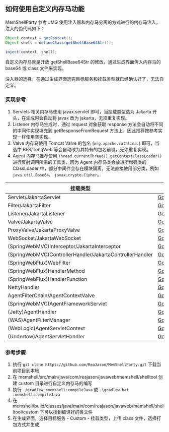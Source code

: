 ## 如何使用自定义内存马功能

MemShellParty 参考 JMG 使用注入器和内存马分离的方式进行的内存马注入，注入的伪代码如下：

```java
Object context = getContext();
Object shell = defineClass(getShellBase64Str());

inject(context, shell);
```

自定义内存马就是开放 getShellBase64Str 的修改，通过生成界面传入内存马的 base64 或 class 文件来实现。

注入器的选择，在通过生成界面选完目标服务和挂载类型就已经确认好了，无法自定义。

### 实现参考

1. Servlets 相关内存马使用 javax.servlet 即可，当挂载类型选为 Jakarta 开头，在生成时会自动将 javax 改为
   jakarta，无须重复实现。
2. Listener 内存马生成时，通过 request 对象获取 response 方法会自动将不同的中间件实现填充到 getResponseFromRequest
   方法上，因此推荐按参考实现一样使用空实现。
3. Valve 内存马使用 Tomcat Valve 的包名 (`org.apache.catalina.`) 即可，当选中 BES/TongWeb 等会自动改为其特有的包名前缀，无须重复实现。
4. Agent 内存马推荐使用 `Thread.currentThread().getContextClassLoader()` 进行反射调用所需的工具类，因为 Agent
   内存马类会放进所增强类的 ClassLoader 中，部分中间件会存在模块隔离，无法直接使用部分类，例如 `java.util.Base64`、
   `javax.crypto.Cipher`。

| 挂载类型                                                     | 参考实现                                                                                                                                                                                                |
|----------------------------------------------------------|-----------------------------------------------------------------------------------------------------------------------------------------------------------------------------------------------------|
| Servlet/JakartaServlet                                   | [GodzillaServlet](https://github.com/ReaJason/MemShellParty/blob/master/memshell/src/main/java/com/reajason/javaweb/memshell/shelltool/godzilla/GodzillaServlet.java)                               |
| Filter/JakartaFilter                                     | [GodzillaFilter](https://github.com/ReaJason/MemShellParty/blob/master/memshell/src/main/java/com/reajason/javaweb/memshell/shelltool/godzilla/GodzillaFilter.java)                                 |
| Listener/JakartaListener                                 | [GodzillaListener](https://github.com/ReaJason/MemShellParty/blob/master/memshell/src/main/java/com/reajason/javaweb/memshell/shelltool/godzilla/GodzillaListener.java)                             |
| Valve/JakartaValve                                       | [GodzillaValve](https://github.com/ReaJason/MemShellParty/blob/master/memshell/src/main/java/com/reajason/javaweb/memshell/shelltool/godzilla/GodzillaValve.java)                                   |
| ProxyValve/JakartaProxyValve                             | [Godzilla](https://github.com/ReaJason/MemShellParty/blob/master/memshell/src/main/java/com/reajason/javaweb/memshell/shelltool/godzilla/Godzilla.java)                                             |
| WebSocket/JakartaWebSocket                               | [GodzillaWebSocket](https://github.com/ReaJason/MemShellParty/blob/master/memshell/src/main/java/com/reajason/javaweb/memshell/shelltool/godzilla/GodzillaWebSocket.java)                           |
| (SpringWebMVC)Interceptor/JakartaInterceptor             | [GodzillaInterceptor](https://github.com/ReaJason/MemShellParty/blob/master/memshell/src/main/java/com/reajason/javaweb/memshell/shelltool/godzilla/GodzillaInterceptor.java)                       |
| (SpringWebMVC)ControllerHandler/JakartaControllerHandler | [GodzillaControllerHandler](https://github.com/ReaJason/MemShellParty/blob/master/memshell/src/main/java/com/reajason/javaweb/memshell/shelltool/godzilla/GodzillaControllerHandler.java)           |
| (SpringWebFlux)WebFilter                                 | [GodzillaWebFilter](https://github.com/ReaJason/MemShellParty/blob/master/memshell/src/main/java/com/reajason/javaweb/memshell/shelltool/godzilla/GodzillaWebFilter.java)                           |
| (SpringWebFlux)HandlerMethod                             | [GodzillaHandlerMethod](https://github.com/ReaJason/MemShellParty/blob/master/memshell/src/main/java/com/reajason/javaweb/memshell/shelltool/godzilla/GodzillaHandlerMethod.java)                   |
| (SpringWebFlux)HandlerFunction                           | [GodzillaHandlerFunction](https://github.com/ReaJason/MemShellParty/blob/master/memshell/src/main/java/com/reajason/javaweb/memshell/shelltool/godzilla/GodzillaHandlerFunction.java)               |
| NettyHandler                                             | [GodzillaNettyHandler](https://github.com/ReaJason/MemShellParty/blob/master/memshell/src/main/java/com/reajason/javaweb/memshell/shelltool/godzilla/GodzillaNettyHandler.java)                     |
| AgentFilterChain/AgentContextValve                       | [Godzilla](https://github.com/ReaJason/MemShellParty/blob/master/memshell/src/main/java/com/reajason/javaweb/memshell/shelltool/godzilla/Godzilla.java)                                             |
| (SpringWebMVC)AgentFrameworkServlet                      | [Godzilla](https://github.com/ReaJason/MemShellParty/blob/master/memshell/src/main/java/com/reajason/javaweb/memshell/shelltool/godzilla/Godzilla.java)                                             |
| (Jetty)AgentHandler                                      | [GodzillaJettyHandler](https://github.com/ReaJason/MemShellParty/blob/master/memshell/src/main/java/com/reajason/javaweb/memshell/shelltool/godzilla/GodzillaJettyHandler.java)                     |
| (WAS)AgentFilterManager                                  | [Godzilla](https://github.com/ReaJason/MemShellParty/blob/master/memshell/src/main/java/com/reajason/javaweb/memshell/shelltool/godzilla/Godzilla.java)                                             |
| (WebLogic)AgentServletContext                            | [Godzilla](https://github.com/ReaJason/MemShellParty/blob/master/memshell/src/main/java/com/reajason/javaweb/memshell/shelltool/godzilla/Godzilla.java)                                             |
| (Undertow)AgentServletHandler                            | [GodzillaUndertowServletHandler](https://github.com/ReaJason/MemShellParty/blob/master/memshell/src/main/java/com/reajason/javaweb/memshell/shelltool/godzilla/GodzillaUndertowServletHandler.java) |

### 参考步骤

1. 执行 `git clone https://github.com/ReaJason/MemShellParty.git` 下载当前项目到本地
2. 在 memshell/src/main/java/com/reajason/javaweb/memshell/shelltool 创建 custom 目录进行自定义内存马的编写
3. 执行 `./gradlew :memshell:compileJava` 或 `.\gradlew.bat :memshell:compileJava`
4. 在 memshell/build/classes/java/main/com/reajason/javaweb/memshell/shelltool/custom 下可以找到编译好的类文件
5. 在生成界面，选择目标服务 - Custom - 挂载类型，上传 class 文件，选择打包方式并生成